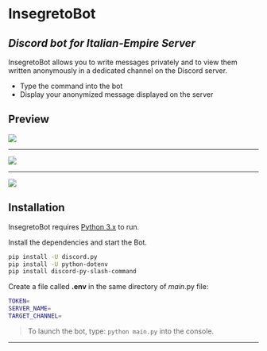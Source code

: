 # InsegretoBot
## _Discord bot for Italian-Empire Server_

InsegretoBot allows you to write messages privately and to view them
written anonymously in a dedicated channel on the Discord server.

- Type the command into the bot
- Display your anonymized message displayed on the server

## Preview

![](https://i.imgur.com/oDeIjqC.png)

-------------

![](https://i.imgur.com/5RhRNwh.png)

-------------

![](https://i.imgur.com/D3VmbV1.png)

## Installation

InsegretoBot requires [Python 3.x](https://www.python.org/downloads/) to run.

Install the dependencies and start the Bot.

```sh
pip install -U discord.py
pip install -U python-dotenv
pip install discord-py-slash-command
```

Create a file called **.env** in the same directory of *main*.py file:

```sh
TOKEN=
SERVER_NAME=
TARGET_CHANNEL=
```


> To launch the bot, type: `python main.py` into the console.

---